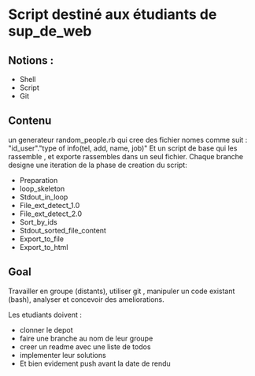 # Script destiné aux étudiants de sup_de_web

## Notions :

  - Shell
  - Script
  - Git

## Contenu 

un generateur random_people.rb qui cree des fichier nomes comme suit : "id_user"."type of info(tel, add, name, job)"
Et un script de base qui les rassemble , et exporte rassembles dans un seul fichier. 
Chaque branche designe une iteration de la phase de creation du script:
 
  - Preparation
  - loop_skeleton
  - Stdout_in_loop
  - File_ext_detect_1.0
  - File_ext_detect_2.0
  - Sort_by_ids
  - Stdout_sorted_file_content
  - Export_to_file
  - Export_to_html
 
## Goal

Travailler en groupe (distants), utiliser git , manipuler un code existant (bash), analyser et concevoir des ameliorations.

Les etudiants doivent :

  - clonner le depot 
  - faire une branche au nom de leur groupe
  - creer un readme avec une liste de todos
  - implementer leur solutions
  - Et bien evidement push avant la date de rendu
